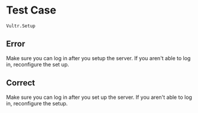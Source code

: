 # Test Case

    Vultr.Setup

## Error

Make sure you can log in after you setup the server. If you aren't able to log in, reconfigure the set up.

## Correct

Make sure you can log in after you set up the server. If you aren't able to log in, reconfigure the setup.
